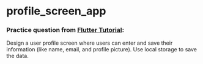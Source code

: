# profile_screen_app

### Practice question from [Flutter Tutorial](https://flutter-tutorial.net/local-storage/questions-for-practice-7/):
Design a user profile screen where users can enter and save their information (like name, email, and profile picture). Use local storage to save the data.
